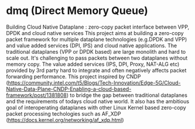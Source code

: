 # dmq (Direct Memory Queue)
Building Cloud Native Dataplane :  zero-copy packet interface between VPP, DPDK and cloud native services 
This project aims at building a zero-copy packet framework for multiple dataplane technologies (e.g.DPDK and VPP) and value added services (DPI, IPS) and cloud native applications. The traditional dataplanes (VPP or DPDK based) are large monolith and hard to scale out. It's challenging to pass packets between two dataplanes without memory copy. The value added services (IPS, DPI, Proxy, NAT-ALG etc) provided by 3rd party hard to integrate and often negatively affects packet forwarding performance. This project inspired by CNDP (https://community.intel.com/t5/Blogs/Tech-Innovation/Edge-5G/Cloud-Native-Data-Plane-CNDP-Enabling-a-cloud-based-framework/post/1381808) to bridge the gap between traditional dataplanes and the requirements of todays cloud native world. It also has the ambitious goal of interoperating dataplanes with other Linux Kernel based zero-copy packet processing techologies such as AF_XDP (https://docs.kernel.org/networking/af_xdp.html)             
